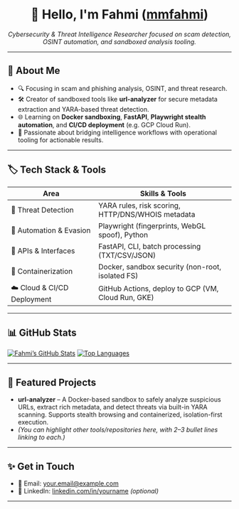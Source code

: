 <!-- Banner/Header -->
<h1 align="center">👋 Hello, I'm Fahmi (<a href="https://github.com/mmfahmi">mmfahmi</a>)</h1>
<p align="center"><em>Cybersecurity & Threat Intelligence Researcher focused on scam detection, OSINT automation, and sandboxed analysis tooling.</em></p>

---

## 🚀 About Me

- 🔍 Focusing in scam and phishing analysis, OSINT, and threat research.
- 🛠️ Creator of sandboxed tools like **url‑analyzer** for secure metadata extraction and YARA-based threat detection.
- 🌐 Learning on **Docker sandboxing**, **FastAPI**, **Playwright stealth automation**, and **CI/CD deployment** (e.g. GCP Cloud Run).
- 🧠 Passionate about bridging intelligence workflows with operational tooling for actionable results.

---

## 🏷️ Tech Stack & Tools

| Area                      | Skills & Tools |
|---------------------------|----------------|
| 🧪 Threat Detection        | YARA rules, risk scoring, HTTP/DNS/WHOIS metadata |
| 🤖 Automation & Evasion    | Playwright (fingerprints, WebGL spoof), Python |
| 🚀 APIs & Interfaces       | FastAPI, CLI, batch processing (TXT/CSV/JSON) |
| 🐳 Containerization        | Docker, sandbox security (non-root, isolated FS) |
| ☁️ Cloud & CI/CD Deployment| GitHub Actions, deploy to GCP (VM, Cloud Run, GKE) |

---

## 📊 GitHub Stats

[![Fahmi’s GitHub Stats](https://github-readme-stats.vercel.app/api?username=mmfahmi&show_icons=true)](https://github.com/mmfahmi)
[![Top Languages](https://github-readme-stats.vercel.app/api/top-langs/?username=mmfahmi&layout=compact)](https://github.com/mmfahmi)

---

## 🌟 Featured Projects

- **url-analyzer** – A Docker-based sandbox to safely analyze suspicious URLs, extract rich metadata, and detect threats via built-in YARA scanning. Supports stealth browsing and containerized, isolation-first execution.
- *(You can highlight other tools/repositories here, with 2–3 bullet lines linking to each.)*

---

## ✨ Get in Touch

- 📧 Email: [your.email@example.com](mailto:yato.dev.vive@gmail.com)  
- 💬 LinkedIn: [linkedin.com/in/yourname](https://linkedin.com/in/yourname) *(optional)*  

---

